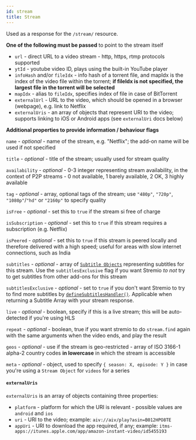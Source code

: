 ```yaml
---
id: stream
title: Stream
---
```


Used as a response for the `/stream/` resource.

**One of the following must be passed** to point to the stream itself

* ``url`` - direct URL to a video stream - http, https, rtmp protocols supported
* ``ytId`` - youtube video ID, plays using the built-in YouTube player
* ``infoHash`` and/or ``fileIdx`` - info hash of a torrent file, and mapIdx is the index of the video file within the torrent; **if fileIdx is not specified, the largest file in the torrent will be selected**
* ``mapIdx`` - alias to ``fileIdx``, specifies index of file in case of BitTorrent
* ``externalUrl`` - URL to the video, which should be opened in a browser (webpage), e.g. link to Netflix
* ``externalUris`` - an array of objects that represent URI to the video; supports linking to iOS or Android apps (see ``externalUri`` docs below)

**Additional properties to provide information / behaviour flags**

``name`` - _optional_ - name of the stream, e.g. "Netflix"; the add-on name will be used if not specified

``title`` - _optional_ - title of the stream; usually used for stream quality

``availability`` - _optional_ - 0-3 integer representing stream availability, in the context of P2P streams - 0 not available, 1 barely available, 2 OK, 3 highly available

``tag`` - _optional_ - array, optional tags of the stream; use ``"480p"``, ``"720p"``, ``"1080p"``/``"hd"`` or ``"2160p"`` to specify quality

``isFree`` - _optional_ - set this to ``true`` if the stream si free of charge

``isSubscription`` - _optional_ - set this to ``true`` if this stream requires a subscription (e.g. Netflix)

``isPeered`` - _optional_ - set this to ``true`` if this stream is peered locally and therefore delivered with a high speed; useful for areas with slow internet connections, such as India

``subtitles`` - _optional_ - array of [``Subtitle Objects``](./subtitles.md) representing subtitles for this stream. Use the `subtitlesExclusive` flag if you want Stremio _to not_ try to get subtitles from other add-ons for this stream

``subtitlesExclusive`` - _optional_ - set to `true` if you don't want Stremio to try to find more subtitles by [`defineSubtitlesHandler()`](../requests/defineSubtitlesHandler.md). Applicable when returning a Subtitle Array with your stream response.

``live`` - _optional_ - boolean, specify if this is a live stream; this will be auto-detected if you're using HLS

``repeat`` - _optional_ - boolean, true if you want stremio to do ``stream.find`` again with the same arguments when the video ends, and play the result

``geos`` - _optional_ - use if the stream is geo-restricted - array of ISO 3166-1 alpha-2 country codes **in lowercase** in which the stream is accessible

``meta`` - _optional_ - object, used to specify ``{ season: X, episode: Y }`` in case you're using a ``Stream Object`` for ``videos`` for a series


#### ``externalUris``

``externalUris`` is an array of objects containing three properties:

  * ``platform`` - platform for which the URI is relevant - possible values are ``android`` and ``ios``
  * ``uri`` - URI to the video; example: ``aiv://aiv/play?asin=B012HPO8TE``
  * ``appUri`` - URI to download the app required, if any; example: ``itms-apps://itunes.apple.com/app/amazon-instant-video/id5455193``

